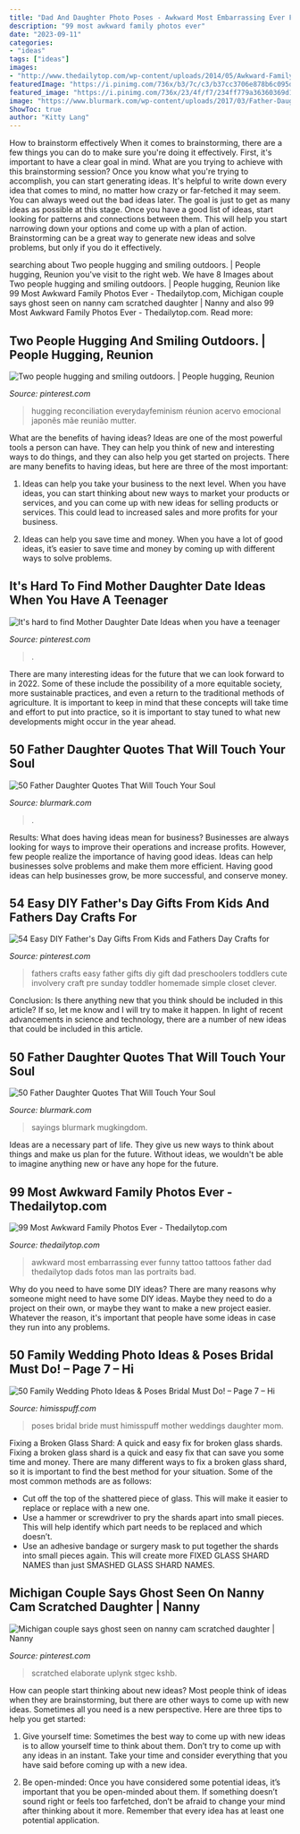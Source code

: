 ```yaml
---
title: "Dad And Daughter Photo Poses - Awkward Most Embarrassing Ever Funny Tattoo Tattoos Father Dad Thedailytop Dads Fotos Man Las Portraits Bad"
description: "99 most awkward family photos ever"
date: "2023-09-11"
categories:
- "ideas"
tags: ["ideas"]
images:
- "http://www.thedailytop.com/wp-content/uploads/2014/05/Awkward-Family-Photos-62.jpg"
featuredImage: "https://i.pinimg.com/736x/b3/7c/c3/b37cc3706e878b6c095d1130d9d4768d.jpg"
featured_image: "https://i.pinimg.com/736x/23/4f/f7/234ff779a36360369d1b834add26ad89.jpg"
image: "https://www.blurmark.com/wp-content/uploads/2017/03/Father-Daughter-Quotes-25.jpg"
ShowToc: true
author: "Kitty Lang"
---
```



How to brainstorm effectively
When it comes to brainstorming, there are a few things you can do to make sure you're doing it effectively. First, it's important to have a clear goal in mind. What are you trying to achieve with this brainstorming session? Once you know what you're trying to accomplish, you can start generating ideas. It's helpful to write down every idea that comes to mind, no matter how crazy or far-fetched it may seem. You can always weed out the bad ideas later. The goal is just to get as many ideas as possible at this stage. Once you have a good list of ideas, start looking for patterns and connections between them. This will help you start narrowing down your options and come up with a plan of action. Brainstorming can be a great way to generate new ideas and solve problems, but only if you do it effectively.

	

		
searching about Two people hugging and smiling outdoors. | People hugging, Reunion you've visit to the right web. We have 8 Images about Two people hugging and smiling outdoors. | People hugging, Reunion like 99 Most Awkward Family Photos Ever - Thedailytop.com, Michigan couple says ghost seen on nanny cam scratched daughter | Nanny and also 99 Most Awkward Family Photos Ever - Thedailytop.com. Read more:
		
    
## Two People Hugging And Smiling Outdoors. | People Hugging, Reunion

<img loading=lazy src="https://i.pinimg.com/736x/cb/09/6f/cb096fa0214643558ca5a30d77bda5d3--people-hugging-effective-communication.jpg" onerror="this.onerror=null;this.src='https://tse3.mm.bing.net/th?id=OIP.dh3sQ49o8hkKXvvd4N-tJwHaE7&amp;pid=15.1';" alt="Two people hugging and smiling outdoors. | People hugging, Reunion">

_Source: pinterest.com_

>hugging reconciliation everydayfeminism réunion acervo emocional japonês mãe reunião mutter. 

	

What are the benefits of having ideas?
Ideas are one of the most powerful tools a person can have. They can help you think of new and interesting ways to do things, and they can also help you get started on projects. There are many benefits to having ideas, but here are three of the most important: 
1. Ideas can help you take your business to the next level. When you have ideas, you can start thinking about new ways to market your products or services, and you can come up with new ideas for selling products or services. This could lead to increased sales and more profits for your business. 

2. Ideas can help you save time and money. When you have a lot of good ideas, it’s easier to save time and money by coming up with different ways to solve problems.

    
## It&#039;s Hard To Find Mother Daughter Date Ideas When You Have A Teenager

<img loading=lazy src="https://i.pinimg.com/736x/b3/7c/c3/b37cc3706e878b6c095d1130d9d4768d.jpg" onerror="this.onerror=null;this.src='https://tse4.mm.bing.net/th?id=OIP.Bu1QzEd7UNd9gdNhjaCzZAHaLG&amp;pid=15.1';" alt="It&#039;s hard to find Mother Daughter Date Ideas when you have a teenager">

_Source: pinterest.com_

>. 

	

There are many interesting ideas for the future that we can look forward to in 2022. Some of these include the possibility of a more equitable society, more sustainable practices, and even a return to the traditional methods of agriculture. It is important to keep in mind that these concepts will take time and effort to put into practice, so it is important to stay tuned to what new developments might occur in the year ahead.

    
## 50 Father Daughter Quotes That Will Touch Your Soul

<img loading=lazy src="https://www.blurmark.com/wp-content/uploads/2017/03/Father-Daughter-Quotes-25.jpg" onerror="this.onerror=null;this.src='https://tse1.mm.bing.net/th?id=OIP.R7s3YoNY6T-V6FaQAo54IAEgDY&amp;pid=15.1';" alt="50 Father Daughter Quotes That Will Touch Your Soul">

_Source: blurmark.com_

>. 

	

Results: What does having ideas mean for business?
Businesses are always looking for ways to improve their operations and increase profits. However, few people realize the importance of having good ideas. Ideas can help businesses solve problems and make them more efficient. Having good ideas can help businesses grow, be more successful, and conserve money.

    
## 54 Easy DIY Father&#039;s Day Gifts From Kids And Fathers Day Crafts For

<img loading=lazy src="https://i.pinimg.com/736x/23/4f/f7/234ff779a36360369d1b834add26ad89.jpg" onerror="this.onerror=null;this.src='https://tse1.mm.bing.net/th?id=OIP.Nyqw8qKNX9BdiHY0SMySaAHaLG&amp;pid=15.1';" alt="54 Easy DIY Father&#039;s Day Gifts From Kids and Fathers Day Crafts for">

_Source: pinterest.com_

>fathers crafts easy father gifts diy gift dad preschoolers toddlers cute involvery craft pre sunday toddler homemade simple closet clever. 

	

Conclusion: Is there anything new that you think should be included in this article? If so, let me know and I will try to make it happen.
In light of recent advancements in science and technology, there are a number of new ideas that could be included in this article.

    
## 50 Father Daughter Quotes That Will Touch Your Soul

<img loading=lazy src="https://www.blurmark.com/wp-content/uploads/2017/03/Father-Daughter-Quotes-33-768x644.jpg" onerror="this.onerror=null;this.src='https://tse1.mm.bing.net/th?id=OIP.ho1qlaN1StAJQnYA9FZKxgHaGN&amp;pid=15.1';" alt="50 Father Daughter Quotes That Will Touch Your Soul">

_Source: blurmark.com_

>sayings blurmark mugkingdom. 

	

Ideas are a necessary part of life. They give us new ways to think about things and make us plan for the future. Without ideas, we wouldn't be able to imagine anything new or have any hope for the future.

    
## 99 Most Awkward Family Photos Ever - Thedailytop.com

<img loading=lazy src="http://www.thedailytop.com/wp-content/uploads/2014/05/Awkward-Family-Photos-62.jpg" onerror="this.onerror=null;this.src='https://tse3.mm.bing.net/th?id=OIP.v7eAoX_RP3uOhfzvDQMVbAHaKI&amp;pid=15.1';" alt="99 Most Awkward Family Photos Ever - Thedailytop.com">

_Source: thedailytop.com_

>awkward most embarrassing ever funny tattoo tattoos father dad thedailytop dads fotos man las portraits bad. 

	

Why do you need to have some DIY ideas?
There are many reasons why someone might need to have some DIY ideas. Maybe they need to do a project on their own, or maybe they want to make a new project easier. Whatever the reason, it's important that people have some ideas in case they run into any problems.

    
## 50 Family Wedding Photo Ideas &amp; Poses Bridal Must Do! – Page 7 – Hi

<img loading=lazy src="https://www.himisspuff.com/wp-content/uploads/2016/11/Family-wedding-photos-with-mother-10.jpg" onerror="this.onerror=null;this.src='https://tse3.mm.bing.net/th?id=OIP.aFIeIzUKRhRv1m6og2cc6gHaLH&amp;pid=15.1';" alt="50 Family Wedding Photo Ideas &amp; Poses Bridal Must Do! – Page 7 – Hi">

_Source: himisspuff.com_

>poses bridal bride must himisspuff mother weddings daughter mom. 

	

Fixing a Broken Glass Shard: A quick and easy fix for broken glass shards.
Fixing a broken glass shard is a quick and easy fix that can save you some time and money. There are many different ways to fix a broken glass shard, so it is important to find the best method for your situation. Some of the most common methods are as follows:
- Cut off the top of the shattered piece of glass. This will make it easier to replace or replace with a new one.
- Use a hammer or screwdriver to pry the shards apart into small pieces. This will help identify which part needs to be replaced and which doesn’t.
- Use an adhesive bandage or surgery mask to put together the shards into small pieces again. This will create more FIXED GLASS SHARD NAMES than just SMASHED GLASS SHARD NAMES.

    
## Michigan Couple Says Ghost Seen On Nanny Cam Scratched Daughter | Nanny

<img loading=lazy src="https://i.pinimg.com/736x/b2/f4/28/b2f42837818eeef72fbbae7f921778dc.jpg" onerror="this.onerror=null;this.src='https://tse2.mm.bing.net/th?id=OIP.ZcCk3wSA2jurMhTqiD8u-AHaEK&amp;pid=15.1';" alt="Michigan couple says ghost seen on nanny cam scratched daughter | Nanny">

_Source: pinterest.com_

>scratched elaborate uplynk stgec kshb. 

	

How can people start thinking about new ideas?
Most people think of ideas when they are brainstorming, but there are other ways to come up with new ideas. Sometimes all you need is a new perspective. Here are three tips to help you get started: 
1. Give yourself time: Sometimes the best way to come up with new ideas is to allow yourself time to think about them. Don’t try to come up with any ideas in an instant. Take your time and consider everything that you have said before coming up with a new idea. 

2. Be open-minded: Once you have considered some potential ideas, it’s important that you be open-minded about them. If something doesn’t sound right or feels too farfetched, don’t be afraid to change your mind after thinking about it more. Remember that every idea has at least one potential application.

